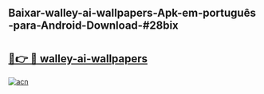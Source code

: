 ## Baixar-walley-ai-wallpapers-Apk-em-português​-para-Android-Download-#28bix

# <h2><a href="https://ainizakaria.my?title=walley-ai-wallpapers&ref=20M">🔗👉 🔴 walley-ai-wallpapers</a></h2>

[![acn](https://github.com/user-attachments/assets/0f9c940e-d8b0-45ae-aac7-cd30a18b3e1c)](https://ainizakaria.my?title=walley-ai-wallpapers&ref=20M)

